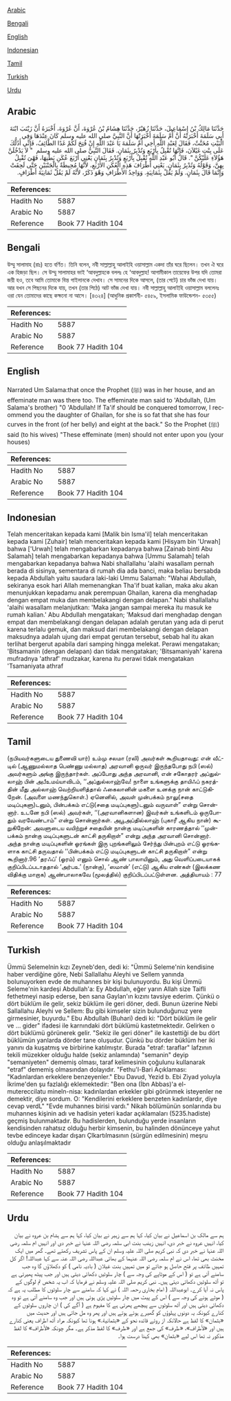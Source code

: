 [Arabic](#arabic)

[Bengali](#bengali)

[English](#english)

[Indonesian](#indonesian)

[Tamil](#tamil)

[Turkish](#turkish)

[Urdu](#urdu)

## Arabic


<div dir="rtl" lang="ar" style={{fontSize:'larger',backgroundColor:'#f8f9fa',padding:20}}>
حَدَّثَنَا مَالِكُ بْنُ إِسْمَاعِيلَ، حَدَّثَنَا زُهَيْرٌ، حَدَّثَنَا هِشَامُ بْنُ عُرْوَةَ، أَنَّ عُرْوَةَ، أَخْبَرَهُ أَنَّ زَيْنَبَ ابْنَةَ أَبِي سَلَمَةَ أَخْبَرَتْهُ أَنَّ أُمَّ سَلَمَةَ أَخْبَرَتْهَا أَنَّ النَّبِيَّ صلى الله عليه وسلم كَانَ عِنْدَهَا وَفِي الْبَيْتِ مُخَنَّثٌ، فَقَالَ لِعَبْدِ اللَّهِ أَخِي أُمِّ سَلَمَةَ يَا عَبْدَ اللَّهِ إِنْ فُتِحَ لَكُمْ غَدًا الطَّائِفُ، فَإِنِّي أَدُلُّكَ عَلَى بِنْتِ غَيْلاَنَ، فَإِنَّهَا تُقْبِلُ بِأَرْبَعٍ وَتُدْبِرُ بِثَمَانٍ‏.‏ فَقَالَ النَّبِيُّ صلى الله عليه وسلم ‏ "‏ لاَ يَدْخُلَنَّ هَؤُلاَءِ عَلَيْكُنَّ ‏"‏‏.‏ قَالَ أَبُو عَبْدِ اللَّهِ تُقْبِلُ بِأَرْبَعٍ وَتُدْبِرُ بِثَمَانٍ يَعْنِي أَرْبَعَ عُكَنِ بَطْنِهَا، فَهْىَ تُقْبِلُ بِهِنَّ، وَقَوْلُهُ وَتُدْبِرُ بِثَمَانٍ‏.‏ يَعْنِي أَطْرَافَ هَذِهِ الْعُكَنِ الأَرْبَعِ، لأَنَّهَا مُحِيطَةٌ بِالْجَنْبَيْنِ حَتَّى لَحِقَتْ وَإِنَّمَا قَالَ بِثَمَانٍ‏.‏ وَلَمْ يَقُلْ بِثَمَانِيَةٍ‏.‏ وَوَاحِدُ الأَطْرَافِ وَهْوَ ذَكَرٌ، لأَنَّهُ لَمْ يَقُلْ ثَمَانِيَةَ أَطْرَافٍ‏.‏
</div>
<div style={{backgroundColor:'#f8f9fa',padding:20, marginBottom: 10}}><table> <thead> <tr> <th>References:</th> <th></th> </tr> </thead> <tbody><tr><td>Hadith No</td><td>5887</td></tr><tr><td>Arabic No</td><td>5887</td></tr><tr><td>Reference</td><td>Book 77 Hadith 104</td></tr></tbody></table></div>

## Bengali


<div dir="ltr" lang="bn" style={{fontSize:'larger',backgroundColor:'#f8f9fa',padding:20}}>
উম্মু সালামাহ (রাঃ) হতে বর্ণিত। তিনি বলেন, নবী সাল্লাল্লাহু আলাইহি ওয়াসাল্লাম একদা তাঁর ঘরে ছিলেন। তখন ঐ ঘরে এক হিজড়া ছিল। সে উম্মু সালামাহর ভাই ‘আবদুল্লাহকে বললঃ হে ‘আবদুল্লাহ! আগামীকাল তায়েফের উপর যদি তোমরা জয়ী হও, তবে আমি তোমাকে বিন্ত গাইলানকে দেখাব। সে সামনের দিকে আসলে, (তার পেটে) চার ভাঁজ দেখা যায়। আর যখন সে পিছনের দিকে যায়, তখন (তার পিঠে) আট ভাঁজ দেখা যায়। নবী সাল্লাল্লাহু আলাইহি ওয়াসাল্লাম বললেনঃ ওরা যেন তোমাদের কাছে কক্ষনো না আসে। [৪৩২৪] (আধুনিক প্রকাশনী- ৫৪৫৯, ইসলামিক ফাউন্ডেশন- ৫৩৫৫)
</div>
<div style={{backgroundColor:'#f8f9fa',padding:20, marginBottom: 10}}><table> <thead> <tr> <th>References:</th> <th></th> </tr> </thead> <tbody><tr><td>Hadith No</td><td>5887</td></tr><tr><td>Arabic No</td><td>5887</td></tr><tr><td>Reference</td><td>Book 77 Hadith 104</td></tr></tbody></table></div>

## English


<div dir="ltr" lang="en" style={{fontSize:'larger',backgroundColor:'#f8f9fa',padding:20}}>
Narrated Um Salama:that once the Prophet (ﷺ) was in her house, and an effeminate man was there too. The effeminate man said to 'Abdullah, (Um Salama's brother) "0 'Abdullah! If Ta'if should be conquered tomorrow, I recommend you the daughter of Ghailan, for she is so fat that she has four curves in the front (of her belly) and eight at the back." So the Prophet (ﷺ) said (to his wives) "These effeminate (men) should not enter upon you (your houses)
</div>
<div style={{backgroundColor:'#f8f9fa',padding:20, marginBottom: 10}}><table> <thead> <tr> <th>References:</th> <th></th> </tr> </thead> <tbody><tr><td>Hadith No</td><td>5887</td></tr><tr><td>Arabic No</td><td>5887</td></tr><tr><td>Reference</td><td>Book 77 Hadith 104</td></tr></tbody></table></div>

## Indonesian


<div dir="ltr" lang="id" style={{fontSize:'larger',backgroundColor:'#f8f9fa',padding:20}}>
Telah menceritakan kepada kami [Malik bin Isma'il] telah menceritakan kepada kami [Zuhair] telah menceritakan kepada kami [Hisyam bin 'Urwah] bahwa ['Urwah] telah mengabarkan kepadanya bahwa [Zainab binti Abu Salamah] telah mengabarkan kepadanya bahwa [Ummu Salamah] telah mengabarkan kepadanya bahwa Nabi shallallahu 'alaihi wasallam pernah berada di sisinya, sementara di rumah dia ada banci, maka beliau bersabda kepada Abdullah yaitu saudara laki-laki Ummu Salamah: "Wahai Abdullah, sekiranya esok hari Allah memenangkan Tha'if buat kalian, maka aku akan menunjukkan kepadamu anak perempuan Ghailan, karena dia menghadap dengan empat muka dan membelakangi dengan delapan." Nabi shallallahu 'alaihi wasallam melanjutkan: 'Maka jangan sampai mereka itu masuk ke rumah kalian.' Abu Abdullah mengatakan; 'Maksud dari menghadap dengan empat dan membelakangi dengan delapan adalah gerutan yang ada di perut karena terlalu gemuk, dan maksud dari membelakangi dengan delapan maksudnya adalah ujung dari empat gerutan tersebut, sebab hal itu akan terlihat bergerut apabila dari samping hingga melekat. Perawi mengatakan; 'Bitsamanin (dengan delapan) dan tidak mengatakan; 'Bitsamaniyah' karena mufradnya 'athraf' mudzakar, karena itu perawi tidak mengatakan 'Tsamaniyata athraf
</div>
<div style={{backgroundColor:'#f8f9fa',padding:20, marginBottom: 10}}><table> <thead> <tr> <th>References:</th> <th></th> </tr> </thead> <tbody><tr><td>Hadith No</td><td>5887</td></tr><tr><td>Arabic No</td><td>5887</td></tr><tr><td>Reference</td><td>Book 77 Hadith 104</td></tr></tbody></table></div>

## Tamil


<div dir="ltr" lang="ta" style={{fontSize:'larger',backgroundColor:'#f8f9fa',padding:20}}>
(நபியவர்களுடைய துணைவி யார்) உம்மு சலமா (ரலி) அவர்கள் கூறியதாவது: என் வீட்டில் (ஆணுமல்லாத பெண்ணு மல்லாத) அரவானி ஒருவர் இருந்தபோது நபி (ஸல்) அவர்களும் அங்கு இருந்தார்கள். அப்போது அந்த அரவானி, என் சகோதரர் அப்துல்லாஹ் பின் அபீஉமய்யாவிடம், ‘‘அப்துல்லாஹ்வே! நாளை உங்களுக்கு தாயிஃப் நகரத்தின் மீது அல்லாஹ் வெற்றியளித்தால் ஃகைலானின் மகளை உனக்கு நான் காட்டுகிறேன். (அவளை மணந்துகொள்.) ஏனெனில், அவள் முன்பக்கம் நாலு(சதை மடிப்புகளு)டனும், பின்பக்கம் எட்டு(சதை மடிப்புகளு)டனும் வருவாள்” என்று சொன்னார். உடனே நபி (ஸல்) அவர்கள், ‘‘(அரவானிகளான) இவர்கள் உங்களிடம் ஒருபோதும் வரவேண்டாம்” என்று சொன்னார்கள். அபூஅப்தில்லாஹ் (புகாரீ ஆகிய நான்) கூறுகிறேன்: அவளுடைய வயிற்றுச் சதையின் நான்கு மடிப்புகளின் காரணத்தால் ‘‘முன்பக்கம் நான்கு மடிப்புகளுடன் காட்சி தருகிறாள்” என்று அந்த அரவானி சொன்னார். அந்த நான்கு மடிப்புகளின் ஓரங்கள் இரு புறங்களிலும் சேர்ந்து பின்புறம் எட்டு ஓரங்களாக காட்சி தருவதால் ‘‘பின்பக்கம் எட்டு மடிப்புகளுடன் காட்சி தருகிறாள்” என்று கூறினார்.96 ‘தரஃப்’ (ஓரம்) எனும் சொல் ஆண் பாலாயினும், அது வெளிப்படையாகக் குறிப்பிடப்படாததால் ‘அர்பஉ’ (நான்கு), ‘ஸமான்’ (எட்டு) ஆகிய எண்கள் (இலக்கண விதிக்கு மாறாக) ஆண்பாலாகவே (மூலத்தில்) குறிப்பிடப்பட்டுள்ளன. அத்தியாயம் : 77
</div>
<div style={{backgroundColor:'#f8f9fa',padding:20, marginBottom: 10}}><table> <thead> <tr> <th>References:</th> <th></th> </tr> </thead> <tbody><tr><td>Hadith No</td><td>5887</td></tr><tr><td>Arabic No</td><td>5887</td></tr><tr><td>Reference</td><td>Book 77 Hadith 104</td></tr></tbody></table></div>

## Turkish


<div dir="ltr" lang="tr" style={{fontSize:'larger',backgroundColor:'#f8f9fa',padding:20}}>
Ümmü Selemelnin kızı Zeyneb'den, dedi ki: "Ümmü Seleme'nin kendisine haber verdiğine göre, Nebi Sallallahu Aleyhi ve Sellem yanında boIunuyorken evde de muhannes bir kişi bulunuyordu. Bu kişi Ümmü Seleme'nin kardeşi Abdullah'a: Ey Abdullah, eğer yarın Allah size Taifli fethetmeyi nasip ederse, ben sana Gaylan'ın kızını tavsiye ederim. Çünkü o dört büklüm ile gelir, sekiz büklüm ile geri döner, dedi. Bunun üzerine Nebi Sallallahu Aleyhi ve Sellem: Bu gibi kimseler sizin bulunduğunuz yere girmesinier, buyurdu." Ebu Abdullah (Buhari) dedi ki: "Dört büklüm ile gelir ve ... gider" ifadesi ile karnındaki dört büklümü kastetmektedir. Gelirken o dört büklümü görünerek gelir. "Sekiz ile geri döner" ile kastettiği de bu dört büklümün yanlarda dörder tane oluşudur. Çünkü bu dörder büklüm her iki yanını da kuşatmış ve birbirine katılmıştır. Burada "etraf: taraflar" lafzının tekili müzekker olduğu halde (sekiz anlamında) "semanin" deyip "semaniyeten" dememiş olması, taraf kelimesinin çoğulunu kullanarak "etraf" dememiş olmasından dolayıdır. "Fethu'l-Bari Açıklaması: "Kadınlardan erkeklere benzeyenler." Ebu Davud, Yezid b. Ebi Ziyad yoluyla İkrime'den şu fazlalığı eklemektedir: "Ben ona (İbn Abbas)'a el-mutereccilatu mineln-nisa: kadınlardan erkekler gibi görünmek isteyenler ne demektir, diye sordum. O: "Kendilerini erkeklere benzeten kadınlardır, diye cevap verdL" "Evde muhannes birisi vardı." Nikah bölümünün sonlarında bu muhannes kişinin adı ve hadisin yeteri kadar açıklamaları (5235.hadiste) geçmiş bulunmaktadır. Bu hadislerden, bulunduğu yerde insanların kendisinden rahatsız olduğu herbir kimsenin, bu halinden dönünceye yahut tevbe edinceye kadar dışarı Çlkartılmasının (sürgün edilmesinin) meşru olduğu anlaşılmaktadır
</div>
<div style={{backgroundColor:'#f8f9fa',padding:20, marginBottom: 10}}><table> <thead> <tr> <th>References:</th> <th></th> </tr> </thead> <tbody><tr><td>Hadith No</td><td>5887</td></tr><tr><td>Arabic No</td><td>5887</td></tr><tr><td>Reference</td><td>Book 77 Hadith 104</td></tr></tbody></table></div>

## Urdu


<div dir="rtl" lang="ur" style={{fontSize:'larger',backgroundColor:'#f8f9fa',padding:20}}>
ہم سے مالک بن اسماعیل نے بیان کیا، کہا ہم سے زہیر نے بیان کیا، کہا ہم سے ہشام بن عروہ نے بیان کیا، انہیں عروہ نے خبر دی، انہیں زینب بنت ابی سلمہ رضی اللہ عنہا نے خبر دی اور انہیں ام سلمہ رضی اللہ عنہا نے خبر دی کہ نبی کریم صلی اللہ علیہ وسلم ان کے پاس تشریف رکھتے تھے۔ گھر میں ایک مخنث بھی تھا، اس نے ام سلمہ رضی اللہ عنہما کے بھائی عبداللہ رضی اللہ عنہ سے کہا عبداللہ! اگر کل تمہیں طائف پر فتح حاصل ہو جائے تو میں تمہیں بنت غیلان ( بادیہ نامی ) کو دکھلاؤں گا وہ جب سامنے آتی ہے تو ( اس کے موٹاپے کی وجہ سے ) چار سلوٹیں دکھائی دیتی ہیں اور جب پیٹھ پھیرتی ہے تو آٹھ سلوٹیں دکھائی دیتی ہیں۔ نبی کریم صلی اللہ علیہ وسلم نے فرمایا کہ اب یہ شخص تم لوگوں کے پاس نہ آیا کرے۔ ابوعبداللہ ( امام بخاری رحمہ اللہ ) نے کہا کہ سامنے سے چار سلوٹوں کا مطلب یہ ہے کہ ( موٹے ہونے کی وجہ سے ) اس کے پیٹ میں چار سلوٹیں پڑی ہوئی ہیں اور جب وہ سامنے آتی ہے تو وہ دکھائی دیتی ہیں اور آٹھ سلوٹوں سے پیچھے پھرتی ہے کا مفہوم ہے ( آگے کی ) ان چاروں سلوٹوں کے کنارے کیونکہ یہ دونوں پہلوؤں کو گھیرے ہوئے ہوتے ہیں اور پھر وہ مل جاتی ہیں اور حدیث میں «بثمان‏» کا لفظ ہے حالانکہ از روئے قائدہ نحو کے «بثمانية‏.‏» ہونا تھا کیونکہ مراد آٹھ اطراف یعنی کنارے ہیں اور «لأطراف»،‏‏‏‏ «طرف» کی جمع ہے اور «طرف» کا لفظ مذکر ہے۔ مگر چونکہ «لأطراف» کا لفظ مذکور نہ تھا اس لیے «بثمان‏» بھی کہنا درست ہوا۔
</div>
<div style={{backgroundColor:'#f8f9fa',padding:20, marginBottom: 10}}><table> <thead> <tr> <th>References:</th> <th></th> </tr> </thead> <tbody><tr><td>Hadith No</td><td>5887</td></tr><tr><td>Arabic No</td><td>5887</td></tr><tr><td>Reference</td><td>Book 77 Hadith 104</td></tr></tbody></table></div>